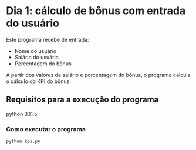 # Dia 1: cálculo de bônus com entrada do usuário

Este programa recebe de entrada:

- Nome do usuário
- Salário do usuário
- Porcentagem do bônus

A partir dos valores de salário e porcentagem do bônus, o programa calcula o cálculo do KPI do bônus.

## Requisitos para a execução do programa

python 3.11.5

### Como executar o programa

```python kpi.py```

